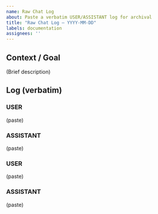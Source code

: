 ```yaml
---
name: Raw Chat Log
about: Paste a verbatim USER/ASSISTANT log for archival
title: "Raw Chat Log – YYYY-MM-DD"
labels: documentation
assignees: ''
---
```


## Context / Goal
(Brief description)

## Log (verbatim)
### USER
(paste)

### ASSISTANT
(paste)

### USER
(paste)

### ASSISTANT
(paste)
